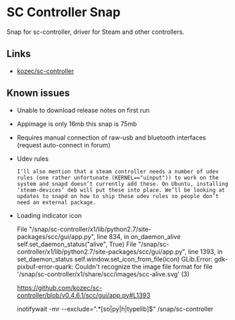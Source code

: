 SC Controller Snap
==================

Snap for sc-controller, driver for Steam and other controllers.

## Links

- [kozec/sc-controller](https://github.com/kozec/sc-controller)

## Known issues

* Unable to download release notes on first run

* Appimage is only 16mb this snap is 75mb

* Requires manual connection of raw-usb and bluetooth interfaces (request auto-connect in forum)

* Udev rules

	`I’ll also mention that a steam controller needs a number of udev rules (one rather unfortunate (KERNEL=="uinput")) to work on the system and snapd doesn’t currently add these. On Ubuntu, installing ‘steam-devices’ deb will put these into place. We’ll be looking at updates to snapd on how to ship these udev rules so people don’t need an external package.`

* Loading indicator icon

	File "/snap/sc-controller/x1/lib/python2.7/site-packages/scc/gui/app.py", line 834, in on_daemon_alive
		self.set_daemon_status("alive", True)
	File "/snap/sc-controller/x1/lib/python2.7/site-packages/scc/gui/app.py", line 1393, in set_daemon_status
		self.window.set_icon_from_file(icon)
	GLib.Error: gdk-pixbuf-error-quark: Couldn't recognize the image file format for file '/snap/sc-controller/x1/share/scc/images/scc-alive.svg' (3)

	https://github.com/kozec/sc-controller/blob/v0.4.6.1/scc/gui/app.py#L1393

	inotifywait -mr --exclude=".*[so|py|h|typelib]$" /snap/sc-controller
